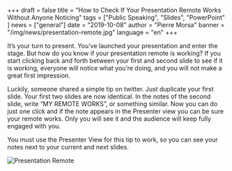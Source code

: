 +++
draft = false
title = "How to Check If Your Presentation Remote Works Without Anyone Noticing"
tags = ["Public Speaking", "Slides", "PowerPoint" ]
news = ["general"]
date = "2019-10-08"
author = "Pierre Morsa"
banner = "/img/news/presentation-remote.jpg"
language = "en"
+++

It’s your turn to present. You’ve launched your presentation and enter the stage. But how do you know if your presentation remote is working? If you start clicking back and forth between your first and second slide to see if it is working, everyone will notice what you’re doing, and you will not make a great first impression. 

Luckily, someone shared a simple tip on twitter. Just duplicate your first slide. Your first two slides are now identical. In the notes of the second slide, write “MY REMOTE WORKS”, or something similar. Now you can do just one click and if the note appears in the Presenter view you can be sure your remote works. Only you will see it and the audience will keep fully engaged with you.

You must use the Presenter View for this tip to work, so you can see your notes next to your current and next slides.

![Presentation Remote](/img/news/presentation-remote.jpg)